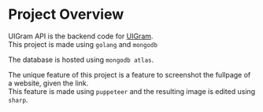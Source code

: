 # Project Overview
UIGram API is the backend code for [UIGram](https://github.com/teodorus-nathaniel/uigram).  
This project is made using `golang` and `mongodb`  

The database is hosted using `mongodb atlas`.

The unique feature of this project is a feature to screenshot the fullpage of a website, given the link.  
This feature is made using `puppeteer` and the resulting image is edited using `sharp`.